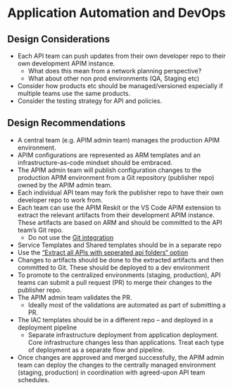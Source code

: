 # Application Automation and DevOps
## Design Considerations

- Each API team can push updates from their own developer repo to their own development APIM instance.
    - What does this mean from a network planning perspective?
    - What about other non prod environments (QA, Staging etc)
- Consider how products etc should be managed/versioned especially if multiple teams use the same products.
- Consider the testing strategy for API and policies.
## Design Recommendations
- A central team (e.g. APIM admin team) manages the production APIM environment.
- APIM configurations are represented as ARM templates and an infrastructure-as-code mindset should be embraced.
- The APIM admin team will publish configuration changes to the production APIM environment from a Git repository (publisher repo) owned by the APIM admin team.
- Each individual API team may fork the publisher repo to have their own developer repo to work from.
- Each team can use the APIM Reskit  or the VS Code APIM extension to extract the relevant artifacts from their development APIM instance. These artifacts are based on ARM and should be committed to the API team’s Git repo. 
    - Do not use the [Git integration](https://docs.microsoft.com/en-us/azure/api-management/api-management-configuration-repository-git)
- Service Templates and Shared templates should be in a separate repo
- Use the [“Extract all APIs with seperated api folders“ option](https://github.com/Azure/azure-api-management-devops-resource-kit/blob/master/src/README.md#extractor)
- Changes to artifacts should be done to the extracted artifacts and then committed to Git. These should be deployed to a dev environment 
- To promote to the centralized environments (staging, production), API teams can submit a pull request (PR) to merge their changes to the publisher repo. 
- The APIM admin team validates the PR.
    - Ideally most of the validations are automated as part of submitting a PR.
- The IAC templates should be in a different repo – and deployed in a deployment pipeline
    - Separate infrastructure deployment from application deployment. Core infrastructure changes less than applications. Treat each type of deployment as a separate flow and pipeline.
- Once changes are approved and merged successfully, the APIM admin team can deploy the changes to the centrally managed environment (staging, production) in coordination with agreed-upon API team schedules. 


